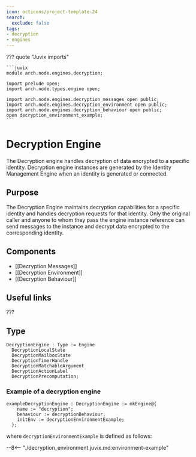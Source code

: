 ```yaml
---
icon: octicons/project-template-24
search:
  exclude: false
tags:
- decryption
- engines
---
```


??? quote "Juvix imports"

    ```juvix
    module arch.node.engines.decryption;

    import prelude open;
    import arch.node.types.engine open;

    import arch.node.engines.decryption_messages open public;
    import arch.node.engines.decryption_environment open public;
    import arch.node.engines.decryption_behaviour open public;
    open decryption_environment_example;
    ```

# Decryption Engine

The Decryption engine handles decryption of data encrypted to a specific
identity. Decryption engine instances are generated by the Identity Management
Engine when an identity is generated or connected.

## Purpose

The Decryption Engine maintains decryption capabilities for a specific identity
and handles decryption requests for that identity. Only the original caller and
anyone to whom they pass the engine instance reference can send messages to the
instance and decrypt data encrypted to the corresponding identity.

## Components

- [[Decryption Messages]]
- [[Decryption Environment]]
- [[Decryption Behaviour]]

## Useful links

???

## Type

<!-- --8<-- [start:DecryptionEngine] -->
```juvix
DecryptionEngine : Type := Engine
  DecryptionLocalState
  DecryptionMailboxState
  DecryptionTimerHandle
  DecryptionMatchableArgument
  DecryptionActionLabel
  DecryptionPrecomputation;
```
<!-- --8<-- [end:DecryptionEngine] -->

### Example of a decryption engine

```juvix
exampleDecryptionEngine : DecryptionEngine := mkEngine@{
    name := "decryption";
    behaviour := decryptionBehaviour;
    initEnv := decryptionEnvironmentExample;
  };
```

where `decryptionEnvironmentExample` is defined as follows:

--8<-- "./decryption_environment.juvix.md:environment-example"
